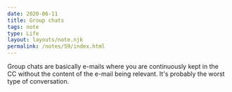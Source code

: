 ```yaml
---
date: 2020-06-11
title: Group chats
tags: note
type: Life
layout: layouts/note.njk
permalink: /notes/59/index.html
---
```


Group chats are basically e-mails where you are continuously kept in the CC without the content of the e-mail being relevant. It's probably the worst type of conversation.
